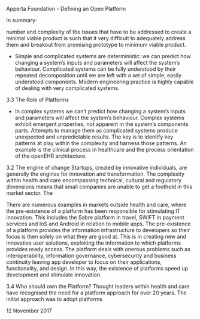 Apperta Foundation - Defining an Open Platform

In summary:

number and complexity of the issues
that have to be addressed to create a
minimal viable product is such that
it very difficult to adequately address
them and breakout from promising
prototype to minimum viable product.

* Simple and complicated systems
are deterministic: we can predict
how changing a system’s inputs and
parameters will affect the system’s
behaviour. Complicated systems can
be fully understood by their repeated
decomposition until we are left with
a set of simple, easily understood
components. Modern engineering
practice is highly capable of dealing
with very complicated systems.

3.3 The Role of Platforms

* In complex systems we can’t predict
how changing a system’s inputs and
parameters will affect the system’s
behaviour. Complex systems
exhibit emergent properties, not
apparent in the system’s components
parts. Attempts to manage them
as complicated systems produce
unexpected and unpredictable results.
The key is to identify key patterns
at play within the complexity and
harness those patterns. An example
is the clinical process in healthcare
and the process orientation of
the openEHR architecture.

3.2 The engine of change
Startups, created by innovative
individuals, are generally the engines
for innovation and transformation.
The complexity within health and
care encompassing technical, cultural
and regulatory dimensions means that
small companies are unable to get a
foothold in this market sector. The

There are numerous examples in markets
outside health and care, where the
pre-existence of a platform has been
responsible for stimulating IT innovation.
This includes the Sabre platform in travel,
SWIFT in payment services and IoS and
Android in relation to mobile apps.
The pre-existence of a platform
provides the information infrastructure
to developers so their focus is then
solely on what they are good at. This
is in creating new and innovative user
solutions, exploiting the information to
which platforms provides ready access.
The platform deals with onerous
problems such as interoperability,
information governance, cybersecurity
and business continuity leaving app
developer to focus on their applications,
functionality, and design. In this way,
the existence of platforms speed up
development and stimulate innovation.

3.4 Who should own
the Platform?
Thought leaders within health and
care have recognised the need for a
platform approach for over 20 years. The
initial approach was to adopt platforms

12
November 2017

